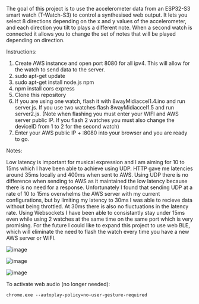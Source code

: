 The goal of this project is to use the accelerometer data from an ESP32-S3 smart watch (T-Watch-S3) to control a synthesised web output. It lets you select 8 directions depending on the x and y values of the accelerometer, and each direction you tilt to plays a different note. When a second watch is connected it allows you to change the set of notes that will be played depending on direction. 

Instructions:

1) Create AWS instance and open port 8080 for all ipv4. This will allow for the watch to send data to the server.
2) sudo apt-get update
3) sudo apt-get install node.js npm
4) npm install cors express
5) Clone this repository
6) If you are using one watch, flash it with 8wayMidiaccel1.4.ino and run server.js. If you use two watches flash 8wayMidiaccel1.5 and run server2.js.
  (Note when flashing you must enter your WIFI and AWS server public IP. If you flash 2 watches you must also change the deviceID from 1 to 2 for the second watch)
7) Enter your AWS public IP + :8080 into your browser and you are ready to go.

Notes:

Low latency is important for musical expression and I am aiming for 10 to 15ms which I have been able to achieve using UDP. HTTP gave me latencies around 35ms locally and 400ms when sent to AWS. Using UDP there is no difference when sending to AWS as it maintained the low latency because there is no need for a response. Unfortunately I found that sending UDP at a rate of 10 to 15ms overwhelms the AWS server with my current configurations, but by limiting my latency to 30ms I was able to recieve data without being throttled. At 30ms there is also no fluctuations in the latency rate. 
Using Websockets I have been able to consistantly stay under 15ms even while using 2 watches at the same time on the same port which is very promising. For the future I could like to expand this project to use web BLE, which will eliminate the need to flash the watch every time you have a new AWS server or WIFI. 

![image](https://github.com/user-attachments/assets/b4f17029-b728-426f-adb4-05e5f9d9b2e5)

![image](https://github.com/user-attachments/assets/181c7d6a-a148-4620-9193-718a8b03ec71)

![image](https://github.com/user-attachments/assets/6911817a-3bd2-4631-82bd-4b9270ef570c)

To activate web audio (no longer needed):

`chrome.exe --autoplay-policy=no-user-gesture-required`
